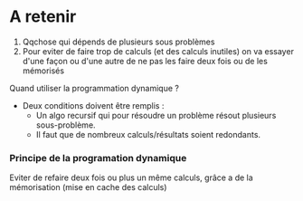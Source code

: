 # A retenir

1) Qqchose qui dépends de plusieurs sous problèmes
2) Pour eviter de faire trop de calculs (et des calculs inutiles) on va essayer d'une façon ou d'une autre de ne pas les faire deux fois ou de les mémorisés

Quand utiliser la programmation dynamique ?
  - Deux conditions doivent être remplis : 
    * Un algo recursif qui pour résoudre un problème résout plusieurs sous-problème. 
    * Il faut que de nombreux calculs/résultats soient redondants. 

### Principe de la programation dynamique
Eviter de refaire deux fois ou plus un même calculs, grâce a de la mémorisation (mise en cache des calculs)